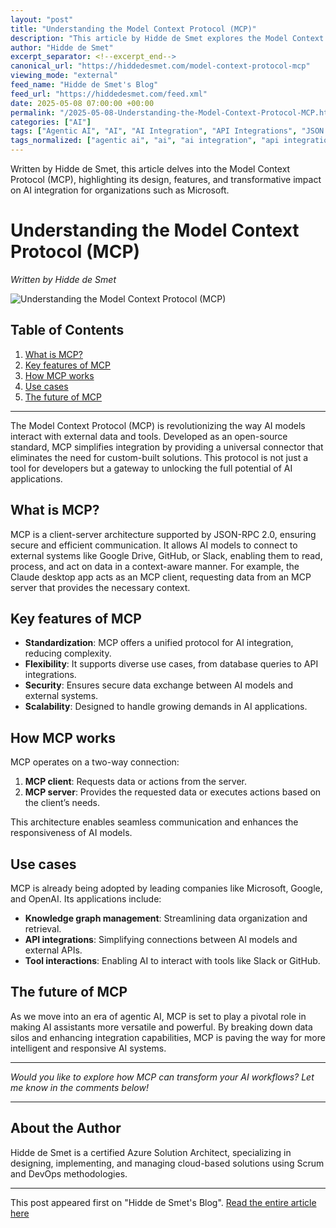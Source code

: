 ```yaml
---
layout: "post"
title: "Understanding the Model Context Protocol (MCP)"
description: "This article by Hidde de Smet explores the Model Context Protocol (MCP), an open-source standard revolutionizing AI integration by enabling efficient, secure interactions between AI models and external data sources. MCP’s client-server architecture is supported by JSON-RPC 2.0 and is increasingly adopted by major companies, including Microsoft."
author: "Hidde de Smet"
excerpt_separator: <!--excerpt_end-->
canonical_url: "https://hiddedesmet.com/model-context-protocol-mcp"
viewing_mode: "external"
feed_name: "Hidde de Smet's Blog"
feed_url: "https://hiddedesmet.com/feed.xml"
date: 2025-05-08 07:00:00 +00:00
permalink: "/2025-05-08-Understanding-the-Model-Context-Protocol-MCP.html"
categories: ["AI"]
tags: ["Agentic AI", "AI", "AI Integration", "API Integrations", "JSON RPC", "Knowledge Graph Management", "MCP", "Microsoft", "Model Context Protocol", "Open Source Standard", "Posts", "Scalability"]
tags_normalized: ["agentic ai", "ai", "ai integration", "api integrations", "json rpc", "knowledge graph management", "mcp", "microsoft", "model context protocol", "open source standard", "posts", "scalability"]
---
```


Written by Hidde de Smet, this article delves into the Model Context Protocol (MCP), highlighting its design, features, and transformative impact on AI integration for organizations such as Microsoft.<!--excerpt_end-->

# Understanding the Model Context Protocol (MCP)

*Written by Hidde de Smet*

![Understanding the Model Context Protocol (MCP)]()

## Table of Contents

1. [What is MCP?](#what-is-mcp)
2. [Key features of MCP](#key-features-of-mcp)
3. [How MCP works](#how-mcp-works)
4. [Use cases](#use-cases)
5. [The future of MCP](#the-future-of-mcp)

---

The Model Context Protocol (MCP) is revolutionizing the way AI models interact with external data and tools. Developed as an open-source standard, MCP simplifies integration by providing a universal connector that eliminates the need for custom-built solutions. This protocol is not just a tool for developers but a gateway to unlocking the full potential of AI applications.

## What is MCP?

MCP is a client-server architecture supported by JSON-RPC 2.0, ensuring secure and efficient communication. It allows AI models to connect to external systems like Google Drive, GitHub, or Slack, enabling them to read, process, and act on data in a context-aware manner. For example, the Claude desktop app acts as an MCP client, requesting data from an MCP server that provides the necessary context.

## Key features of MCP

- **Standardization**: MCP offers a unified protocol for AI integration, reducing complexity.
- **Flexibility**: It supports diverse use cases, from database queries to API integrations.
- **Security**: Ensures secure data exchange between AI models and external systems.
- **Scalability**: Designed to handle growing demands in AI applications.

## How MCP works

MCP operates on a two-way connection:

1. **MCP client**: Requests data or actions from the server.
2. **MCP server**: Provides the requested data or executes actions based on the client’s needs.

This architecture enables seamless communication and enhances the responsiveness of AI models.

## Use cases

MCP is already being adopted by leading companies like Microsoft, Google, and OpenAI. Its applications include:

- **Knowledge graph management**: Streamlining data organization and retrieval.
- **API integrations**: Simplifying connections between AI models and external APIs.
- **Tool interactions**: Enabling AI to interact with tools like Slack or GitHub.

## The future of MCP

As we move into an era of agentic AI, MCP is set to play a pivotal role in making AI assistants more versatile and powerful. By breaking down data silos and enhancing integration capabilities, MCP is paving the way for more intelligent and responsive AI systems.

---

*Would you like to explore how MCP can transform your AI workflows? Let me know in the comments below!*

---

## About the Author

Hidde de Smet is a certified Azure Solution Architect, specializing in designing, implementing, and managing cloud-based solutions using Scrum and DevOps methodologies.

---

This post appeared first on "Hidde de Smet's Blog". [Read the entire article here](https://hiddedesmet.com/model-context-protocol-mcp)
